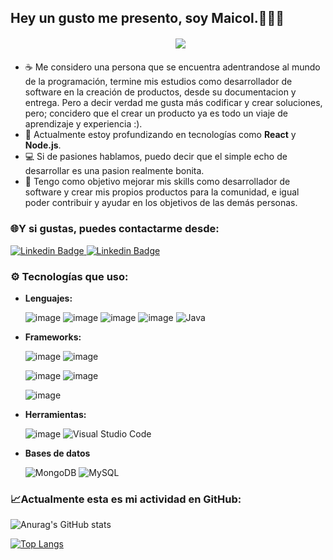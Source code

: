 ## Hey un gusto me presento, soy Maicol.👋🐱‍🚀

<div style="width:100%; display:flex;justify-content:center;align-items:center;margin:20px"><img src="https://25.media.tumblr.com/tumblr_m19ay5UfaL1qzl9pho1_400.gif"/></div>

- ☕ Me considero una persona que se encuentra adentrandose al mundo de la programación, termine mis estudios como desarrollador de software en la creación de productos, desde su documentacion y entrega. Pero a decir verdad me gusta más codificar y crear soluciones, pero; concidero que el crear un producto ya es todo un viaje de aprendizaje y experiencia :).
- 🌱 Actualmente estoy profundizando en tecnologías como **React** y **Node.js**.
- 💻 Si de pasiones hablamos, puedo decir que el simple echo de desarrollar es una pasion realmente bonita.
- 🎯 Tengo como objetivo mejorar mis skills como desarrollador de software y crear mis propios productos para la comunidad, e igual poder contribuir y ayudar en los objetivos de las demás personas.

### 🌐Y si gustas, puedes contactarme desde:

<a href="https://www.linkedin.com/in/maicolcodea">
<img src="https://img.shields.io/badge/LinkedIn-Maicol_Codea-0077B1?style=for-the-badge&logo=linkedin&logoColor=white&labelColor=101010" alt="Linkedin Badge"/>

</a>
<a href="https://discord.com/channels/@me">
<img src="https://img.shields.io/badge/Discord-Maicol_Code-5865F2?style=for-the-badge&logo=discord&logoColor=white&labelColor=101010" alt="Linkedin Badge"/>

</a>

### ⚙ Tecnologías que uso:

- **Lenguajes:**

  ![image](https://img.shields.io/badge/JavaScript-000?style=for-the-badge&logo=javascript&logoColor=F7DF1E)
  ![image](https://img.shields.io/badge/TypeScript-007ACC?style=for-the-badge&logo=typescript&logoColor=white)
  ![image](https://img.shields.io/badge/Node%20js-339933?style=for-the-badge&logo=nodedotjs&logoColor=white)
  ![image](https://img.shields.io/badge/PHP-777BB4?style=for-the-badge&logo=php&logoColor=white)
  ![Java](https://img.shields.io/badge/java-%23ED8B00.svg?style=for-the-badge&logo=openjdk&logoColor=white)

- **Frameworks:**

  ![image](https://img.shields.io/badge/React-20232A?style=for-the-badge&logo=react&logoColor=61DAFB)
  ![image](https://img.shields.io/badge/Laravel-FF2D20?style=for-the-badge&logo=laravel&logoColor=white)

  ![image](https://img.shields.io/badge/Tailwind_CSS-38B2AC?style=for-the-badge&logo=tailwind-css&logoColor=white)
  ![image](https://img.shields.io/badge/shadcn%2Fui-000000?style=for-the-badge&logo=shadcnui&logoColor=white)

  ![image](https://img.shields.io/badge/Express%20js-000000?style=for-the-badge&logo=express&logoColor=white)

- **Herramientas:**

  ![image](https://img.shields.io/badge/GitHub-100000?style=for-the-badge&logo=github&logoColor=white)
  ![Visual Studio Code](https://img.shields.io/badge/Visual%20Studio%20Code-0078d7.svg?style=for-the-badge&logo=visual-studio-code&logoColor=white)

- **Bases de datos**

  ![MongoDB](https://img.shields.io/badge/MongoDB-%234ea94b.svg?style=for-the-badge&logo=mongodb&logoColor=white)
  ![MySQL](https://img.shields.io/badge/mysql-4479A1.svg?style=for-the-badge&logo=mysql&logoColor=white)

### 📈Actualmente esta es mi actividad en GitHub:

![Anurag's GitHub stats](https://github-readme-stats.vercel.app/api?username=maicolcode&show_icons=true&theme=dark)

[![Top Langs](https://github-readme-stats.vercel.app/api/top-langs/?username=maicolcode&layout=compact&theme=dark)](https://github.com/maicolcode/github-readme-stats)
